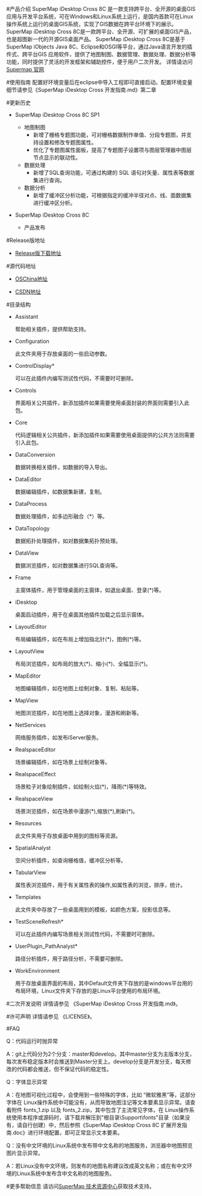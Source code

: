 #产品介绍
        SuperMap iDesktop Cross 8C 是一款支持跨平台、全开源的桌面GIS应用与开发平台系统，可在Windows和Linux系统上运行，是国内首款可在Linux操作系统上运行的桌面GIS系统，实现了GIS数据在跨平台环境下的展示。SuperMap iDesktop Cross 8C是一款跨平台、全开源、可扩展的桌面GIS产品，也是超图新一代的开源GIS桌面产品。
        SuperMap iDesktop Cross 8C是基于SuperMap iObjects Java 8C、Eclipse和OSGI等平台，通过Java语言开发的插件式、跨平台GIS 应用软件，提供了地图制图、数据管理、数据处理、数据分析等功能，同时提供了灵活的开发框架和辅助控件，便于用户二次开发。
详情请访问 [Supermap 官网](http://www.supermap.com)

#使用指南
        配置好环境变量后在eclipse中导入工程即可直接启动。配置环境变量细节请参见《SuperMap iDesktop Cross 开发指南.md》第二章

#更新历史

* SuperMap iDesktop Cross 8C SP1 
    * 地图制图
        * 新增了栅格专题图功能，可对栅格数据制作单值、分段专题图，并支持设置和修改专题图属性。
        * 优化了专题图属性面板，提高了专题图子设置项与图层管理器中图层节点显示的联动性。
    * 数据处理
        * 新增了SQL查询功能，可通过构建的 SQL 语句对矢量、属性表等数据集进行查询。
    * 数据分析
        * 新增了缓冲区分析功能，可根据指定的缓冲半径对点、线、面数据集进行缓冲区分析。

* SuperMap iDesktop Cross 8C
    * 产品发布

#Release版地址

*  [Release版下载地址](http://support.supermap.com.cn/DownloadCenter/ProductPlatform.aspx)

#源代码地址

* [OSChina地址](http://git.oschina.net/supermap/SuperMap-iDesktop-Cross)

* [CSDN地址](https://code.csdn.net/SuperMapDesktop/supermap-idesktop-cross)

#目录结构
* Assistant
    
    帮助相关插件，提供帮助支持。

* Configuration
    
    此文件夹用于存放桌面的一些启动参数。

* ControlDisplay*
    
    可以在此插件内编写测试性代码，不需要时可删除。

* Controls
    
    界面相关公共插件，新添加插件如果需要使用桌面封装的界面则需要引入此包。

* Core
    
    代码逻辑相关公共插件，新添加插件如果需要使用桌面提供的公共方法则需要引入此包。

* DataConversion
    
    数据转换相关插件，如数据的导入导出。

* DataEditor
    
    数据编辑插件，如数据集新建，复制。

* DataProcess
    
    数据处理插件，如多边形融合（\*）等。

* DataTopology
    
    数据拓扑处理插件，如对数据集拓扑预处理。

* DataView
    
    数据浏览插件，如对数据集进行SQL查询等。

* Frame
    
    主窗体插件，用于管理桌面的主窗体，如退出桌面、登录(\*)等。

* iDesktop
    
    桌面启动插件，用于在桌面其他插件加载之后显示窗体。

* LayoutEditor
    
    布局编辑插件，如在布局上增加指北针(\*)，图例(\*)等。

* LayoutView
    
    布局浏览插件，如布局的放大(\*)、缩小(\*)、全幅显示(\*)。

* MapEditor
    
    地图编辑插件，如在地图上绘制对象、复制、粘贴等。

* MapView
    
    地图浏览插件，如在地图上选择对象，漫游和刷新等。

* NetServices
    
    网络服务插件，如发布iServer服务。

* RealspaceEditor
    
    场景编辑插件，如在场景上绘制对象等。

* RealspaceEffect
    
    场景粒子对象绘制插件，如绘制火焰(\*)，降雨(\*)等特效。

* RealspaceView
    
    场景浏览插件，如在场景中漫游(\*),缩放(\*),刷新(\*)。
    
* Resources
    
    此文件夹用于存放桌面中用到的图标等资源。
    
* SpatialAnalyst
    
    空间分析插件，如查询栅格值，缓冲区分析等。
    
* TabularView
    
    属性表浏览插件，用于有关属性表的操作,如属性表的浏览，排序，统计。
    
* Templates
    
    此文件夹中存放了一些桌面用到的模板，如颜色方案，投影信息等。
    
* TestSceneRefresh*
    
    可以在此插件内编写场景相关测试性代码，不需要时可删除。

* UserPlugin_PathAnalyst*
    
    路径分析插件，用于路径分析，不需要可删除。
    
* WorkEnvironment
    
    用于存放桌面界面的布局，其中Default文件夹下存放的是windows平台用的布局环境，Linux文件夹下存放的是Linux平台使用的布局环境。


#二次开发说明
详情请参见 《SuperMap iDesktop Cross 开发指南.md》。

#许可声明
详情请参见 《LICENSE》。

#FAQ

Q：代码运行时抛异常

A：git上代码分为2个分支：master和develop。其中master分支为主版本分支，每次发布稳定版本时会推送到Master分支上。develop分支是开发分支，每天修改的代码都会推送，但不保证代码的稳定性。

Q：字体显示异常

A：在地图可视化过程中，会使用到一些特殊的字体，比如 “微软雅黑”等，这部分字体在 Linux操作系统中可能没有，从而导致地图注记等文本要素显示异常。请查看附件 fonts_1.zip 以及 fonts_2.zip，其中包含了主流常见字体，在 Linux操作系统使用本程序或源码时，请下载并解压到"根目录\Support\fonts\"目录（如果没有，请自行创建）中，然后参照《SuperMap iDesktop Cross 8C 扩展开发指南.doc》进行环境配置，即可正常显示文本要素。

Q：没有中文环境的Linux系统中发布带中文名称的地图服务，浏览器中地图预览图片显示异常。

A：若Linux没有中文环境，则发布的地图名称建议改成英文名称；或在有中文环境的Linux系统中发布含中文名称的地图服务。

#更多帮助信息
请访问[SuperMap 技术资源中心](http://support.supermap.com.cn/product/iDesktop.aspx)获取技术支持。